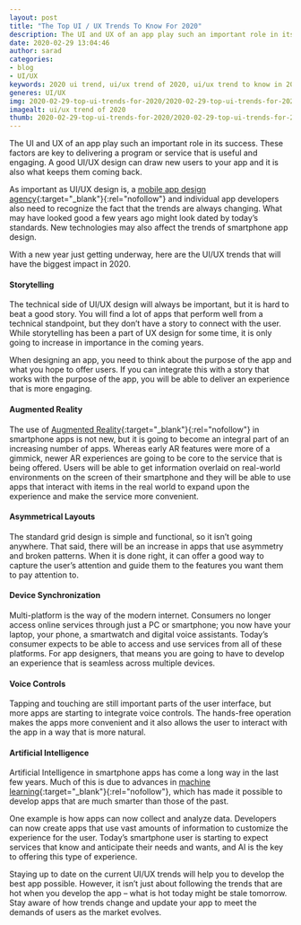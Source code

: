 ```yaml
---
layout: post
title: "The Top UI / UX Trends To Know For 2020"
description: The UI and UX of an app play such an important role in its success. These factors are key to delivering a program or service that is useful and engaging. A good UI/UX design can draw new users to your app and it is also what keeps them coming back.
date: 2020-02-29 13:04:46
author: sarad
categories:
- blog
- UI/UX
keywords: 2020 ui trend, ui/ux trend of 2020, ui/ux trend to know in 2020, top ui trend, top ux trend, latest ui design trend
generes: UI/UX
img: 2020-02-29-top-ui-trends-for-2020/2020-02-29-top-ui-trends-for-2020-cover.png
imagealt: ui/ux trend of 2020
thumb: 2020-02-29-top-ui-trends-for-2020/2020-02-29-top-ui-trends-for-2020-thumb.png
---
```


The UI and UX of an app play such an important role in its success. These factors are key to delivering a program or service that is useful and engaging. A good UI/UX design can draw new users to <!--more-->your app and it is also what keeps them coming back.

As important as UI/UX design is, a [mobile app design agency](https://www.bluelabellabs.com/){:target="_blank"}{:rel="nofollow"} and individual app developers also need to recognize the fact that the trends are always changing. What may have looked good a few years ago might look dated by today’s standards. New technologies may also affect the trends of smartphone app design.

With a new year just getting underway, here are the UI/UX trends that will have the biggest impact in 2020.

#### Storytelling
The technical side of UI/UX design will always be important, but it is hard to beat a good story. You will find a lot of apps that perform well from a technical standpoint, but they don’t have a story to connect with the user. While storytelling has been a part of UX design for some time, it is only going to increase in importance in the coming years.

When designing an app, you need to think about the purpose of the app and what you hope to offer users. If you can integrate this with a story that works with the purpose of the app, you will be able to deliver an experience that is more engaging. 

#### Augmented Reality 
The use of [Augmented Reality](https://www.livescience.com/34843-augmented-reality.html){:target="_blank"}{:rel="nofollow"} in smartphone apps is not new, but it is going to become an integral part of an increasing number of apps. Whereas early AR features were more of a gimmick, newer AR experiences are going to be core to the service that is being offered. Users will be able to get information overlaid on real-world environments on the screen of their smartphone and they will be able to use apps that interact with items in the real world to expand upon the experience and make the service more convenient.

#### Asymmetrical Layouts
The standard grid design is simple and functional, so it isn’t going anywhere. That said, there will be an increase in apps that use asymmetry and broken patterns. When it is done right, it can offer a good way to capture the user’s attention and guide them to the features you want them to pay attention to. 

#### Device Synchronization 
Multi-platform is the way of the modern internet. Consumers no longer access online services through just a PC or smartphone; you now have your laptop, your phone, a smartwatch and digital voice assistants. Today’s consumer expects to be able to access and use services from all of these platforms. For app designers, that means you are going to have to develop an experience that is seamless across multiple devices.

#### Voice Controls
Tapping and touching are still important parts of the user interface, but more apps are starting to integrate voice controls. The hands-free operation makes the apps more convenient and it also allows the user to interact with the app in a way that is more natural.

#### Artificial Intelligence 
Artificial Intelligence in smartphone apps has come a long way in the last few years. Much of this is due to advances in [machine learning](https://www.mathworks.com/discovery/machine-learning.html){:target="_blank"}{:rel="nofollow"}, which has made it possible to develop apps that are much smarter than those of the past.

One example is how apps can now collect and analyze data. Developers can now create apps that use vast amounts of information to customize the experience for the user. Today’s smartphone user is starting to expect services that know and anticipate their needs and wants, and AI is the key to offering this type of experience.

Staying up to date on the current UI/UX trends will help you to develop the best app possible. However, it isn’t just about following the trends that are hot when you develop the app – what is hot today might be stale tomorrow. Stay aware of how trends change and update your app to meet the demands of users as the market evolves. 